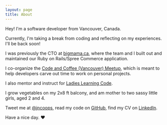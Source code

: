 ```yaml
---
layout: page
title: About
---
```


Hey! I'm a software developer from Vancouver, Canada.

Currently, I'm taking a break from coding and reflecting on my experiences. I'll be back soon!

I was previously the CTO at [bigmama.ca](http://bigmama.ca/), where the team and I built out and maintained our Ruby on Rails/Spree Commerce application.

I co-organize the [Code and Coffee (Vancouver) Meetup](http://www.meetup.com/Code-Coffee-Vancouver/), which is meant to help developers carve out time to work on personal projects.

I also mentor and instruct for [Ladies Learning Code](http://ladieslearningcode.com/).

I grow vegetables on my 2x8 ft balcony, and am mother to two sassy little girls, aged 2 and 4.

Tweet me at [@jncoops](http://twitter.com/jncoops), read my code on [GitHub](http://github.com/jenncoop), find my CV on [LinkedIn](http://ca.linkedin.com/pub/jennifer-cooper/11/3b7/24a/).

Have a nice day. ♥
